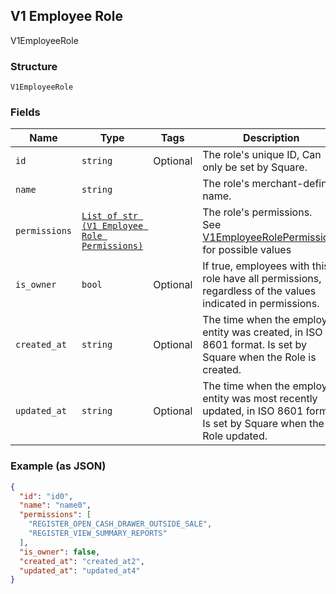 ## V1 Employee Role

V1EmployeeRole

### Structure

`V1EmployeeRole`

### Fields

| Name | Type | Tags | Description |
|  --- | --- | --- | --- |
| `id` | `string` | Optional | The role's unique ID, Can only be set by Square. |
| `name` | `string` |  | The role's merchant-defined name. |
| `permissions` | [`List of str (V1 Employee Role Permissions)`](/doc/models/v1-employee-role-permissions.md) |  | The role's permissions.<br>See [V1EmployeeRolePermissions](#type-v1employeerolepermissions) for possible values |
| `is_owner` | `bool` | Optional | If true, employees with this role have all permissions, regardless of the values indicated in permissions. |
| `created_at` | `string` | Optional | The time when the employee entity was created, in ISO 8601 format. Is set by Square when the Role is created. |
| `updated_at` | `string` | Optional | The time when the employee entity was most recently updated, in ISO 8601 format. Is set by Square when the Role updated. |

### Example (as JSON)

```json
{
  "id": "id0",
  "name": "name0",
  "permissions": [
    "REGISTER_OPEN_CASH_DRAWER_OUTSIDE_SALE",
    "REGISTER_VIEW_SUMMARY_REPORTS"
  ],
  "is_owner": false,
  "created_at": "created_at2",
  "updated_at": "updated_at4"
}
```

